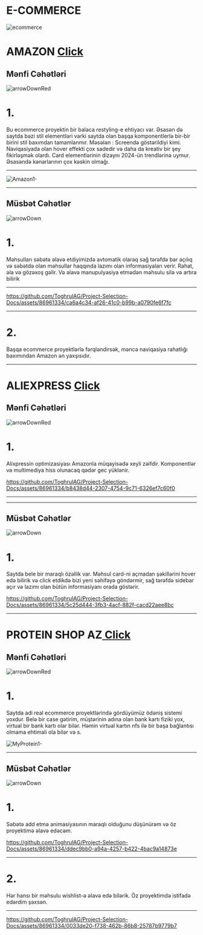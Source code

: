 <h1>E-COMMERCE</h1>   

![ecommerce](https://github.com/ToghrulAG/Project-Selection-Docs/assets/86961334/83daec14-6bc1-4ca5-a60a-27472abe42fd)



<h1>AMAZON <a href="https://https://www.amazon.com/">Click</a></h1>







<h2>Mənfi Cəhətləri </h2>

![arrowDownRed](https://github.com/ToghrulAG/Project-Selection-Docs/assets/86961334/7246e12d-2f12-4b55-85a4-45852f1aeb06)



<p> <h1>1.</h1>
 Bu ecommerce proyektin bir balaca restyling-e ehtiyacı var. Əsasən də saytda bəzi stil elementləri varki saytda olan başqa 
komponentlerlə bir-bir birini stil baxımdan tamamlanmır. 
Məsələn : Screendə göstərildiyi kimi. Naviqasiyada olan hover effekti çox sadedir və daha da kreativ bir şey fikirləşmək olardı.
Card elementlərinin dizaynı 2024-ün trendlərinə uymur. Əsasəndə kənarlarının çox kəskin olmağı.


</p>

<hr>

![Amazon1-](https://github.com/ToghrulAG/Project-Selection-Docs/assets/86961334/5b2f5654-7780-4926-aa69-e64c4869df3a)

<hr>



<h2>Müsbət Cəhətlər</h2>

![arrowDown](https://github.com/ToghrulAG/Project-Selection-Docs/assets/86961334/1b224bb9-9006-4b9c-baf2-f382c1c42a4a)



<p> <h1>1.</h1>
Məhsulları səbətə əlavə etdiyimizdə avtomatik olaraq sağ tərəfdə bar açılıq və səbətdə olan məhsullar haqqında lazımı olan informasiyaları verir. Rahat, əla və gözəxoş gəlir.
Və əlavə manupulyasiya etmədən məhsulu silə və artıra bilirik
</p>

<hr>



https://github.com/ToghrulAG/Project-Selection-Docs/assets/86961334/ca6a4c34-af26-41c0-b99b-a0790fe6f7fc



<hr>

<p> <h1>2.</h1>

Başqa ecommerce proyektlərlə fərqləndirsək, məncə naviqasiya rahatlığı baxımından Amazon ən yaxşısıdır.


</p>

<hr>




 


<h1>ALIEXPRESS <a href="https://aliexpress.ru/?af=CjwKCAiAqY6tBhAtEiwAHeRopeO3B1fBK3mJNJJKqxjYHWvKCtHI-Uo8UPN_Sia5VAzPnpIUxgPlCBoCB2wQAvD_BwE&url=https%3A%2F%2Faliexpress.com&gclid=CjwKCAiAqY6tBhAtEiwAHeRopeO3B1fBK3mJNJJKqxjYHWvKCtHI-Uo8UPN_Sia5VAzPnpIUxgPlCBoCB2wQAvD_BwE&aff_fcid=7d83895a2b9f469a9ede6f6e753d47d0-1705272166487-07150-_DEK18RL&tt=CPS_NORMAL&aff_fsk=_DEK18RL&aff_platform=portals-tool&sk=_DEK18RL&aff_trace_key=7d83895a2b9f469a9ede6f6e753d47d0-1705272166487-07150-_DEK18RL&terminal_id=22fb429591e54e2cb20b913cd16fcc4f&gatewayAdapt=glo2rus"> Click</a></h1>







<h2>Mənfi Cəhətləri </h2>

![arrowDownRed](https://github.com/ToghrulAG/Project-Selection-Docs/assets/86961334/7246e12d-2f12-4b55-85a4-45852f1aeb06)



<p> <h1>1.</h1>Alixpressin optimizasiyası Amazonla müqayisədə xeyli zəifdir. Komponentlər və multimediya hiss olunacaq qədər gec yüklənir.
</p>





https://github.com/ToghrulAG/Project-Selection-Docs/assets/86961334/b8438d44-2307-4754-9c71-6326ef7c60f0







<hr>

<hr>


<h2>Müsbət Cəhətlər</h2

<hr>

![arrowDown](https://github.com/ToghrulAG/Project-Selection-Docs/assets/86961334/1b224bb9-9006-4b9c-baf2-f382c1c42a4a)



<p> <h1>1.</h1>
 Saytda bele bir maraqlı özəllik var. Məhsul card-ni açmadan şəkillərini hover edə bilirik və click etdikdə bizi yeni 
səhifəyə göndərmir, sağ tərəfdə sidebar açır və lazımı olan bütün informasiyanı orada göstərir.
</p>





https://github.com/ToghrulAG/Project-Selection-Docs/assets/86961334/5c25d444-3fb3-4acf-882f-cacd22aee8bc





<hr>


<h1>PROTEIN SHOP AZ<a href="https://proteinshop.az/"> Click</a></h1>







<h2>Mənfi Cəhətləri </h2>

![arrowDownRed](https://github.com/ToghrulAG/Project-Selection-Docs/assets/86961334/7246e12d-2f12-4b55-85a4-45852f1aeb06)



<p> <h1>1.</h1>Saytda adi real ecommerce proyektlərində gördüyümüz ödəniş sistemi yoxdur.
Belə bir case gətirim, müştərinin adına olan bank kartı
fiziki yox, virtual bir bank kartı olar bilər. Həmin virtual kartın nfs ilə bir başa bağlantısı olmama ehtimali ola bilər və s.

</p>




![MyProtein1-](https://github.com/ToghrulAG/Project-Selection-Docs/assets/86961334/991360c9-0b9b-4886-ae00-7d1ee0f470db)





<hr>



<h2>Müsbət Cəhətlər</h2

<hr>

![arrowDown](https://github.com/ToghrulAG/Project-Selection-Docs/assets/86961334/1b224bb9-9006-4b9c-baf2-f382c1c42a4a)



<p> <h1>1.</h1>
Səbətə add etmə animasiyasının maraqlı olduğunu düşünürəm və öz proyektimə əlavə edəcəm.
</p>





https://github.com/ToghrulAG/Project-Selection-Docs/assets/86961334/ddec9bb0-a94a-4257-b422-4bac9a14873e


<hr>


<p> <h1>2.</h1>
Hər hansı bir məhsulu wishlist-ə əlavə edə bilərik. Öz proyektimdə istifadə edərdim şəxsən.
</p>

<hr>

https://github.com/ToghrulAG/Project-Selection-Docs/assets/86961334/0033de20-f738-462b-86b8-25787b9779b7





























